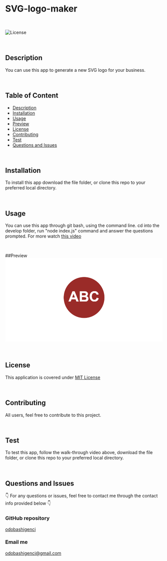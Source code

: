 # SVG-logo-maker

</br>
  
  ![License](https://img.shields.io/badge/License-MIT%20License-blue.svg) 
  
  </br>
  
  ## Description
  
  You can use this app to generate a new SVG logo for your business.
  
  </br>

  ## Table of Content


  - [Description](#description)
  - [Installation](#installation)
  - [Usage](#usage)
  - [Preview](#preview)
  - [License](#license)
  - [Contributing](#contributing)
  - [Test](#test)
  - [Questions and Issues](#questions-and-issues)

  </br>

  ## Installation
  
  To install this app download the file folder, or clone this repo to your preferred local directory.
  
  </br>
  
  ## Usage
  
  You can use this app through git bash, using the command line. cd into the develop folder, run "node index.js" command and answer the questions prompted.
  For more watch [this video](https://drive.google.com/file/d/1IV0IzrsB1_SgINHGRSPFP9KZzBhAyfxA/view)
  
  </br>
  
  ##Preview
  ![Preview](develop/assets/logo.SVG.preview.png)
  
  </br>
  
  ## License
  
  This application is covered under [MIT License](https://choosealicense.com/licenses/mit/)
  
  </br>
  
  ## Contributing
  
  All users, feel free to contribute to this project.
  
  </br>
    
  ## Test
  
  To test this app, follow the walk-through video above, download the file folder, or clone this repo to your preferred local directory.
  
  </br>
  
  ## Questions and Issues
  
  👇 For any questions or issues, feel free to contact me through the contact info provided below 👇
  
  ### GitHub repository
  
  [odobashigenci](https://github.com/odobashigenci)
  
  ### Email me
  
  [odobashigenci@gmail.com](mailto:odobashigenci@gmail.com)
  
  </br>
